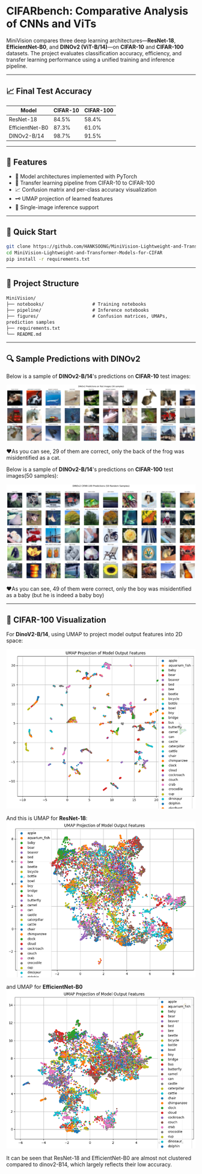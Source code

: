 # CIFARbench: Comparative Analysis of CNNs and ViTs

MiniVision compares three deep learning architectures—**ResNet-18**, **EfficientNet-B0**, and **DINOv2 (ViT-B/14)**—on **CIFAR-10** and **CIFAR-100** datasets. The project evaluates classification accuracy, efficiency, and transfer learning performance using a unified training and inference pipeline.

---

## 📈 Final Test Accuracy

| Model           | CIFAR-10 | CIFAR-100 |
| --------------- | -------- | --------- |
| ResNet-18       | 84.5%    | 58.4%     |
| EfficientNet-B0 | 87.3%    | 61.0%     |
| DINOv2-B/14     | 98.7%    | 91.5%     |

---

## 🔧 Features

* 🧠 Model architectures implemented with PyTorch
* 🔁 Transfer learning pipeline from CIFAR-10 to CIFAR-100
* 📈 Confusion matrix and per-class accuracy visualization
* 🗝 UMAP projection of learned features
* 🧪 Single-image inference support

---

## 🚀 Quick Start

```bash
git clone https://github.com/HANKSOONG/MiniVision-Lightweight-and-Transformer-Models-for-CIFAR.git
cd MiniVision-Lightweight-and-Transformer-Models-for-CIFAR
pip install -r requirements.txt
```

---

## 📂 Project Structure

```
MiniVision/
├── notebooks/                  # Training notebooks
├── pipeline/                   # Inference notebooks
├── figures/                    # Confusion matrices, UMAPs, prediction samples
├── requirements.txt
└── README.md
```

---

## 🔍 Sample Predictions with DINOv2

Below is a sample of **DINOv2-B/14**'s predictions on **CIFAR-10** test images:

![DINOv2 Predictions](figures/prediction_for_dinov2_cifar10.png)

❤️As you can see, 29 of them are correct, only the back of the frog was misidentified as a cat.


Below is a sample of **DINOv2-B/14**'s predictions on **CIFAR-100** test images(50 samples):

![DINOv2 Predictions](figures/prediction_for_dinov2_cifar100.png)

❤️As you can see, 49 of them were correct, only the boy was misidentified as a baby (but he is indeed a baby boy)

---

## 🧪 CIFAR-100 Visualization

For **DinoV2-B/14**, using UMAP to project model output features into 2D space:

![UMAP Projection](figures/umap_embeddings/umap_dino_cifar100.png)

And this is UMAP for **ResNet-18**:
![UMAP Projection](figures/umap_embeddings/umap_res_cifar100.png)

and UMAP for **EfficientNet-B0**
![UMAP Projection](figures/umap_embeddings/umap_eff_cifar100.png)

It can be seen that ResNet-18 and EfficientNet-B0 are almost not clustered compared to dinov2-B14, which largely reflects their low accuracy.
